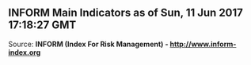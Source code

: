 ## INFORM Main Indicators as of Sun, 11 Jun 2017 17:18:27 GMT

Source: **INFORM (Index For Risk Management) - http://www.inform-index.org**